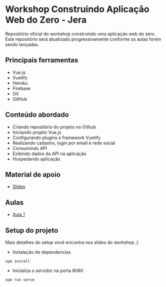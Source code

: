 # Workshop Construindo Aplicação Web do Zero - Jera

Repositório oficial do workshop construindo uma aplicação web do zero. Este repositório será atualizado progressivamente conforme as aulas forem sendo lançadas.

## Principais ferramentas 
- Vue.js
- Vuetify
- Heroku
- Firebase
- Git 
- GitHub

## Conteúdo abordado
- Criando repositório do projeto no Github
- Iniciando projeto Vue.js
- Configurando plugins e framework Vuetify
- Realizando cadastro, login por email e rede social
- Consumindo API
- Exibindo dados da API na aplicação
- Hospedando aplicação

## Material de apoio
- [Slides](https://drive.google.com/file/d/1gEHr4EBdu03LMdFyhLLx1GwltyrzZav0/view?usp=sharing)

## Aulas
- [Aula 1](https://www.youtube.com/watch?v=XCdUkVHYBws&t=468s)


## Setup do projeto

Mais detalhes do setup você encontra nos slides do workshop ;)

- Instalação de dependencias
```
npm install
```

- Inicializa o servidor na porta 8080
```
npm run serve
```
